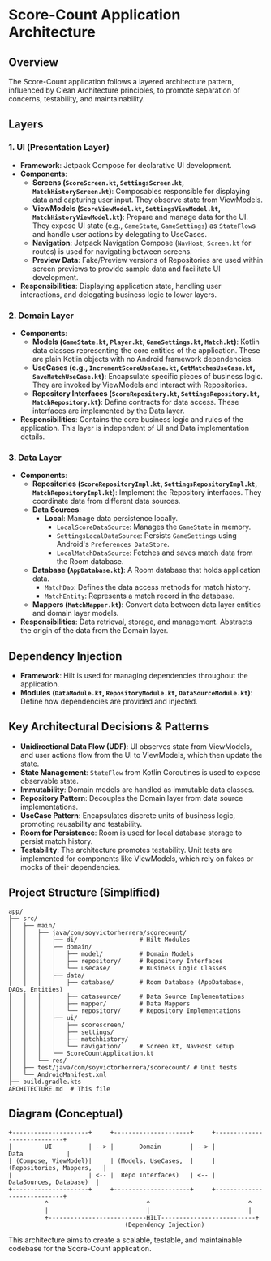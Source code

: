 # Score-Count Application Architecture

## Overview

The Score-Count application follows a layered architecture pattern, influenced by Clean Architecture principles, to promote separation of concerns, testability, and maintainability.

## Layers

### 1. UI (Presentation Layer)

*   **Framework**: Jetpack Compose for declarative UI development.
*   **Components**:
    *   **Screens (`ScoreScreen.kt`, `SettingsScreen.kt`, `MatchHistoryScreen.kt`)**: Composables responsible for displaying data and capturing user input. They observe state from ViewModels.
    *   **ViewModels (`ScoreViewModel.kt`, `SettingsViewModel.kt`, `MatchHistoryViewModel.kt`)**: Prepare and manage data for the UI. They expose UI state (e.g., `GameState`, `GameSettings`) as `StateFlow`s and handle user actions by delegating to UseCases.
    *   **Navigation**: Jetpack Navigation Compose (`NavHost`, `Screen.kt` for routes) is used for navigating between screens.
    *   **Preview Data**: Fake/Preview versions of Repositories are used within screen previews to provide sample data and facilitate UI development.
*   **Responsibilities**: Displaying application state, handling user interactions, and delegating business logic to lower layers.

### 2. Domain Layer

*   **Components**:
    *   **Models (`GameState.kt`, `Player.kt`, `GameSettings.kt`, `Match.kt`)**: Kotlin data classes representing the core entities of the application. These are plain Kotlin objects with no Android framework dependencies.
    *   **UseCases (e.g., `IncrementScoreUseCase.kt`, `GetMatchesUseCase.kt`, `SaveMatchUseCase.kt`)**: Encapsulate specific pieces of business logic. They are invoked by ViewModels and interact with Repositories.
    *   **Repository Interfaces (`ScoreRepository.kt`, `SettingsRepository.kt`, `MatchRepository.kt`)**: Define contracts for data access. These interfaces are implemented by the Data layer.
*   **Responsibilities**: Contains the core business logic and rules of the application. This layer is independent of UI and Data implementation details.

### 3. Data Layer

*   **Components**:
    *   **Repositories (`ScoreRepositoryImpl.kt`, `SettingsRepositoryImpl.kt`, `MatchRepositoryImpl.kt`)**: Implement the Repository interfaces. They coordinate data from different data sources.
    *   **Data Sources**:
        *   **Local**: Manage data persistence locally.
            *   `LocalScoreDataSource`: Manages the `GameState` in memory.
            *   `SettingsLocalDataSource`: Persists `GameSettings` using Android's `Preferences DataStore`.
            *   `LocalMatchDataSource`: Fetches and saves match data from the Room database.
    *   **Database (`AppDatabase.kt`)**: A Room database that holds application data.
        *   `MatchDao`: Defines the data access methods for match history.
        *   `MatchEntity`: Represents a match record in the database.
    *   **Mappers (`MatchMapper.kt`)**: Convert data between data layer entities and domain layer models.
*   **Responsibilities**: Data retrieval, storage, and management. Abstracts the origin of the data from the Domain layer.

## Dependency Injection

*   **Framework**: Hilt is used for managing dependencies throughout the application.
*   **Modules (`DataModule.kt`, `RepositoryModule.kt`, `DataSourceModule.kt`)**: Define how dependencies are provided and injected.

## Key Architectural Decisions & Patterns

*   **Unidirectional Data Flow (UDF)**: UI observes state from ViewModels, and user actions flow from the UI to ViewModels, which then update the state.
*   **State Management**: `StateFlow` from Kotlin Coroutines is used to expose observable state.
*   **Immutability**: Domain models are handled as immutable data classes.
*   **Repository Pattern**: Decouples the Domain layer from data source implementations.
*   **UseCase Pattern**: Encapsulates discrete units of business logic, promoting reusability and testability.
*   **Room for Persistence**: Room is used for local database storage to persist match history.
*   **Testability**: The architecture promotes testability. Unit tests are implemented for components like ViewModels, which rely on fakes or mocks of their dependencies.

## Project Structure (Simplified)

```
app/
├── src/
│   ├── main/
│   │   ├── java/com/soyvictorherrera/scorecount/
│   │   │   ├── di/                 # Hilt Modules
│   │   │   ├── domain/
│   │   │   │   ├── model/          # Domain Models
│   │   │   │   ├── repository/     # Repository Interfaces
│   │   │   │   └── usecase/        # Business Logic Classes
│   │   │   ├── data/
│   │   │   │   ├── database/       # Room Database (AppDatabase, DAOs, Entities)
│   │   │   │   ├── datasource/     # Data Source Implementations
│   │   │   │   ├── mapper/         # Data Mappers
│   │   │   │   └── repository/     # Repository Implementations
│   │   │   ├── ui/
│   │   │   │   ├── scorescreen/
│   │   │   │   ├── settings/
│   │   │   │   ├── matchhistory/
│   │   │   │   └── navigation/     # Screen.kt, NavHost setup
│   │   │   └── ScoreCountApplication.kt
│   │   └── res/
│   ├── test/java/com/soyvictorherrera/scorecount/ # Unit tests
│   └── AndroidManifest.xml
├── build.gradle.kts
ARCHITECTURE.md  # This file
```

## Diagram (Conceptual)

```
+---------------------+     +---------------------+     +----------------------------+
|         UI          | --> |       Domain        | --> |            Data            |
| (Compose, ViewModel)|     | (Models, UseCases,  |     | (Repositories, Mappers,   |
|                     | <-- |  Repo Interfaces)   | <-- |  DataSources, Database)  |
+---------------------+     +---------------------+     +----------------------------+
          ^                           ^                           ^
          |                           |                           |
          +---------------------------HILT--------------------------+
                                (Dependency Injection)
```

This architecture aims to create a scalable, testable, and maintainable codebase for the Score-Count application.
